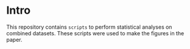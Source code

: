 # Intro

This repository contains `scripts` to perform statistical analyses on combined datasets. These scripts were used to make the figures in the paper.